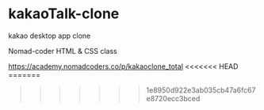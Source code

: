 # kakaoTalk-clone

<p>kakao desktop app clone</p>
<p>Nomad-coder HTML & CSS class</p>
<a href>https://academy.nomadcoders.co/p/kakaoclone_total</a>
<<<<<<< HEAD
=======

>>>>>>> 1e8950d922e3ab035cb47a6fc67e8720ecc3bced
